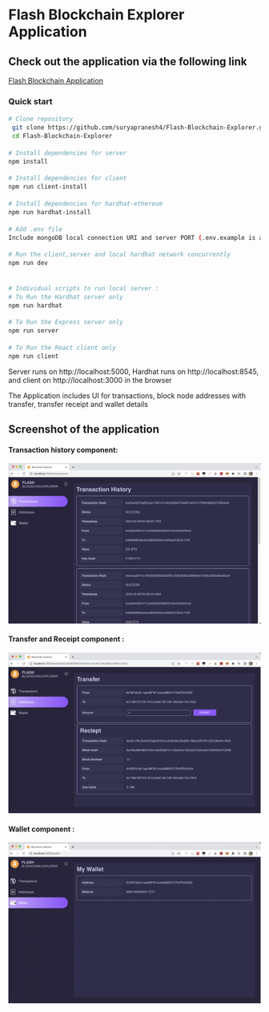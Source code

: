 # Flash Blockchain Explorer Application
 
 ## Check out the application via the following link </br>
 [Flash Blockchain Application](https://flash-blockchain-explorer.herokuapp.com)
  <br/>
  
### Quick start 

```bash
# Clone repository
 git clone https://github.com/suryapranesh4/Flash-Blockchain-Explorer.git
 cd Flash-Blockchain-Explorer

# Install dependencies for server
npm install

# Install dependencies for client
npm run client-install

# Install dependencies for hardhat-ethereum
npm run hardhat-install

# Add .env file
Include mongoDB local connection URI and server PORT (.env.example is available for reference)

# Run the client,server and local hardhat network concurrently
npm run dev


# Individual scripts to run local server :
# To Run the Hardhat server only
npm run hardhat

# To Run the Express server only
npm run server

# To Run the React client only
npm run client
```

Server runs on http://localhost:5000,
Hardhat runs on http://localhost:8545,
and client on http://localhost:3000 in the browser
  
  
The Application includes UI for transactions, block node addresses with transfer, transfer receipt and wallet details

## Screenshot of the application

#### Transaction history component: <br/>
![Blockchain Explorer Application](transaction.png "Blockchain Explorer Application") <br/>


#### Transfer and Receipt component : <br/>
![Blockchain Explorer Application](transfer.png "Blockchain Explorer Application") <br/>


#### Wallet component : <br/>
![Blockchain Explorer Application](wallet.png "Blockchain Explorer Application") <br/>

